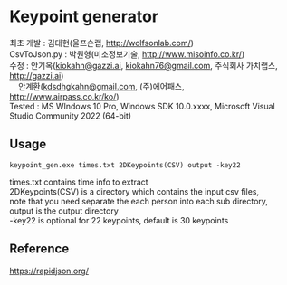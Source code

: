 # Keypoint generator

최초 개발 : 김대현(울프슨랩, http://wolfsonlab.com/)    
CsvToJson.py : 박원형(미소정보기술, http://www.misoinfo.co.kr/)    
수정 : 안기옥(kiokahn@gazzi.ai, kiokahn76@gmail.com, 주식회사 가치랩스, http://gazzi.ai)    
       &nbsp;&nbsp;&nbsp;&nbsp;안계환(kdsdhgkahn@gmail.com, (주)에어패스, http://www.airpass.co.kr/ko/)     
Tested :  MS WIndows 10 Pro, Windows SDK 10.0.xxxx, Microsoft Visual Studio Community 2022 (64-bit) 

## Usage
```
keypoint_gen.exe times.txt 2DKeypoints(CSV) output -key22
```

times.txt contains time info to extract    
2DKeypoints(CSV) is a directory which contains the input csv files,    
note that you need separate the each person into each sub directory,    
output is the output directory    
-key22 is optional for 22 keypoints, default is 30 keypoints    

## Reference

https://rapidjson.org/